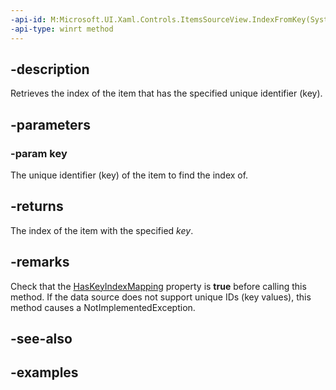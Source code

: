 ```yaml
---
-api-id: M:Microsoft.UI.Xaml.Controls.ItemsSourceView.IndexFromKey(System.String)
-api-type: winrt method
---
```


## -description

Retrieves the index of the item that has the specified unique identifier (key).

## -parameters

### -param key

The unique identifier (key) of the item to find the index of.

## -returns

The index of the item with the specified _key_.

## -remarks

Check that the [HasKeyIndexMapping](itemssourceview_haskeyindexmapping.md) property is **true** before calling this method. If the data source does not support unique IDs (key values), this method causes a NotImplementedException.

## -see-also

## -examples

